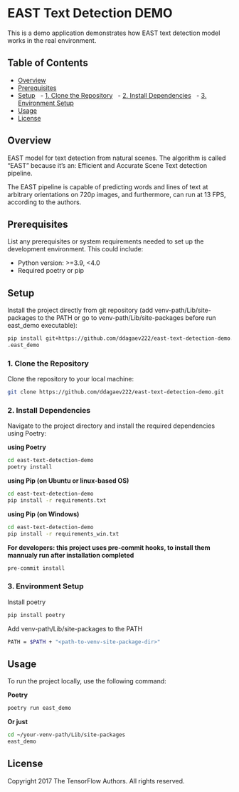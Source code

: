 # EAST Text Detection DEMO

This is a demo application demonstrates how EAST text detection model works in the real environment.

## Table of Contents

- [Overview](#overview)
- [Prerequisites](#prerequisites)
- [Setup](#setup)
  - [1. Clone the Repository](#1-clone-the-repository)
  - [2. Install Dependencies](#2-install-dependencies)
  - [3. Environment Setup](#3-environment-setup)
- [Usage](#usage)
- [License](#license)

## Overview

EAST model for text detection from natural scenes.
The algorithm is called “EAST” because it’s an: Efficient and Accurate Scene Text detection pipeline.

The EAST pipeline is capable of predicting words and lines of text at arbitrary orientations on 720p images, and furthermore, can run at 13 FPS, according to the authors.

## Prerequisites

List any prerequisites or system requirements needed to set up the development environment. This could include:

- Python version: >=3.9, <4.0
- Required poetry or pip

## Setup

Install the project directly from git repository (add venv-path/Lib/site-packages to the PATH or go to venv-path/Lib/site-packages before run east_demo executable):

```bash
pip install git+https://github.com/ddagaev222/east-text-detection-demo.git
.east_demo
```


### 1. Clone the Repository

Clone the repository to your local machine:

```bash
git clone https://github.com/ddagaev222/east-text-detection-demo.git
```

### 2. Install Dependencies

Navigate to the project directory and install the required dependencies using Poetry:

**using Poetry**
```bash
cd east-text-detection-demo
poetry install
```

**using Pip (on Ubuntu or linux-based OS)**
```bash
cd east-text-detection-demo
pip install -r requirements.txt
```

**using Pip (on Windows)**
```bash
cd east-text-detection-demo
pip install -r requirements_win.txt
```

**For developers: this project uses pre-commit hooks, to install them mannualy run after installation completed**
```bash
pre-commit install
```

### 3. Environment Setup

Install poetry
```bash
pip install poetry
```

Add venv-path/Lib/site-packages to the PATH
```bash
PATH = $PATH + "<path-to-venv-site-package-dir>"
```

## Usage

To run the project locally, use the following command:

**Poetry**
```bash
poetry run east_demo
```

**Or just**
```bash
cd ~/your-venv-path/Lib/site-packages
east_demo
```

## License

Copyright 2017 The TensorFlow Authors.  All rights reserved.
